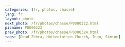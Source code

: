 ```yaml
---
categories: [fr, photos, chasse]
lang: fr
layout: photo
next_photo: /fr/photos/chasse/P0000322.html
picname: P0000323
prev_photo: /fr/photos/chasse/P0000324.html
tags: [Dead Zebra, Hottentotten Church, Ingo, Simion]
---
```

